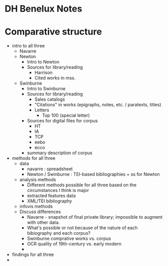 # DH Benelux Notes

# Comparative structure
- intro to all three
	- Navarre
	- Newton
		- Intro to Newton
		- Sources for library/reading
			- Harrison
			- Cited works in mss.
	- Swinburne
		- Intro to Swinburne
		- Sources for library/reading
			- Sales catalogs
			- "Citations" in works (epigraphs, notes, etc. / paratexts, titles)
			- Letters 
				- Top 100 (special letter)
		- Sources for digital files for corpus
			- HT
			- IA
			- TCP
			- eebo
			- ecco
		- summary description of corpus
- methods for all three
	- data
		- navarre : spreadsheet
		- Newton / Swinburne : TEI-based bibliographies + ss for Newton
	- analysis methods
		- Different methods possible for all three based on the circumstances I think is major
		- extracted features data
		- XML/TEI bibliography
	- infovis methods
	- Discuss differences
		- Navarre - snapshot of final private library; impossible to augment with other data.
		- What's possible or not because of the nature of each bibiography and each corpus?
		- Swinburne comprative works vs. corpus
		- OCR quality of 19th-century vs. early modern
		- 
- findings for all three
- 